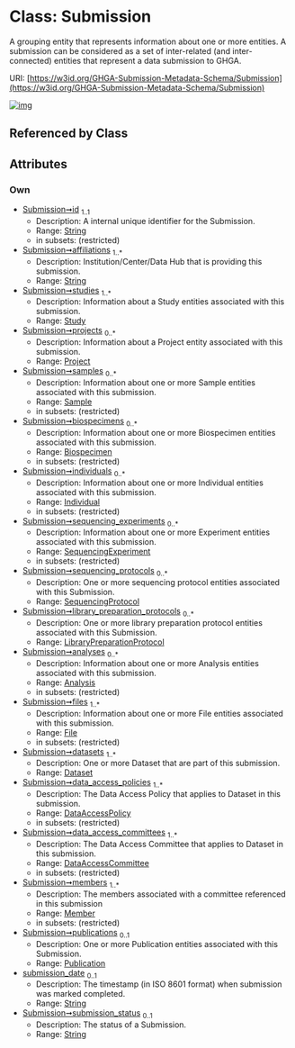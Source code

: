 
# Class: Submission


A grouping entity that represents information about one or more entities. A submission can be considered as a set of inter-related (and inter-connected) entities that represent a data submission to GHGA.

URI: [https://w3id.org/GHGA-Submission-Metadata-Schema/Submission](https://w3id.org/GHGA-Submission-Metadata-Schema/Submission)


[![img](https://yuml.me/diagram/nofunky;dir:TB/class/[Publication]<publications%200..1-++[Submission&#124;id:string;affiliations:string%20%2B;submission_date:string%20%3F;submission_status:string%20%3F],[Member]<members%201..*-++[Submission],[DataAccessCommittee]<data_access_committees%201..*-++[Submission],[DataAccessPolicy]<data_access_policies%201..*-++[Submission],[Dataset]<datasets%201..*-++[Submission],[File]<files%201..*-++[Submission],[Analysis]<analyses%200..*-++[Submission],[LibraryPreparationProtocol]<library_preparation_protocols%200..*-++[Submission],[SequencingProtocol]<sequencing_protocols%200..*-++[Submission],[SequencingExperiment]<sequencing_experiments%200..*-++[Submission],[Individual]<individuals%200..*-++[Submission],[Biospecimen]<biospecimens%200..*-++[Submission],[Sample]<samples%200..*-++[Submission],[Project]<projects%200..*-++[Submission],[Study]<studies%201..*-++[Submission],[Study],[SequencingProtocol],[SequencingExperiment],[Sample],[Publication],[Project],[Member],[LibraryPreparationProtocol],[Individual],[File],[Dataset],[DataAccessPolicy],[DataAccessCommittee],[Biospecimen],[Analysis])](https://yuml.me/diagram/nofunky;dir:TB/class/[Publication]<publications%200..1-++[Submission&#124;id:string;affiliations:string%20%2B;submission_date:string%20%3F;submission_status:string%20%3F],[Member]<members%201..*-++[Submission],[DataAccessCommittee]<data_access_committees%201..*-++[Submission],[DataAccessPolicy]<data_access_policies%201..*-++[Submission],[Dataset]<datasets%201..*-++[Submission],[File]<files%201..*-++[Submission],[Analysis]<analyses%200..*-++[Submission],[LibraryPreparationProtocol]<library_preparation_protocols%200..*-++[Submission],[SequencingProtocol]<sequencing_protocols%200..*-++[Submission],[SequencingExperiment]<sequencing_experiments%200..*-++[Submission],[Individual]<individuals%200..*-++[Submission],[Biospecimen]<biospecimens%200..*-++[Submission],[Sample]<samples%200..*-++[Submission],[Project]<projects%200..*-++[Submission],[Study]<studies%201..*-++[Submission],[Study],[SequencingProtocol],[SequencingExperiment],[Sample],[Publication],[Project],[Member],[LibraryPreparationProtocol],[Individual],[File],[Dataset],[DataAccessPolicy],[DataAccessCommittee],[Biospecimen],[Analysis])

## Referenced by Class


## Attributes


### Own

 * [Submission➞id](Submission_id.md)  <sub>1..1</sub>
     * Description: A internal unique identifier for the Submission.
     * Range: [String](types/String.md)
     * in subsets: (restricted)
 * [Submission➞affiliations](Submission_affiliations.md)  <sub>1..\*</sub>
     * Description: Institution/Center/Data Hub that is providing this submission.
     * Range: [String](types/String.md)
 * [Submission➞studies](Submission_studies.md)  <sub>1..\*</sub>
     * Description: Information about a Study entities associated with this submission.
     * Range: [Study](Study.md)
 * [Submission➞projects](Submission_projects.md)  <sub>0..\*</sub>
     * Description: Information about a Project entity associated with this submission.
     * Range: [Project](Project.md)
 * [Submission➞samples](Submission_samples.md)  <sub>0..\*</sub>
     * Description: Information about one or more Sample entities associated with this submission.
     * Range: [Sample](Sample.md)
     * in subsets: (restricted)
 * [Submission➞biospecimens](Submission_biospecimens.md)  <sub>0..\*</sub>
     * Description: Information about one or more Biospecimen entities associated with this submission.
     * Range: [Biospecimen](Biospecimen.md)
     * in subsets: (restricted)
 * [Submission➞individuals](Submission_individuals.md)  <sub>0..\*</sub>
     * Description: Information about one or more Individual entities associated with this submission.
     * Range: [Individual](Individual.md)
     * in subsets: (restricted)
 * [Submission➞sequencing_experiments](Submission_sequencing_experiments.md)  <sub>0..\*</sub>
     * Description: Information about one or more Experiment entities associated with this submission.
     * Range: [SequencingExperiment](SequencingExperiment.md)
     * in subsets: (restricted)
 * [Submission➞sequencing_protocols](Submission_sequencing_protocols.md)  <sub>0..\*</sub>
     * Description: One or more sequencing protocol entities associated with this Submission.
     * Range: [SequencingProtocol](SequencingProtocol.md)
 * [Submission➞library_preparation_protocols](Submission_library_preparation_protocols.md)  <sub>0..\*</sub>
     * Description: One or more library preparation protocol entities associated with this Submission.
     * Range: [LibraryPreparationProtocol](LibraryPreparationProtocol.md)
 * [Submission➞analyses](Submission_analyses.md)  <sub>0..\*</sub>
     * Description: Information about one or more Analysis entities associated with this submission.
     * Range: [Analysis](Analysis.md)
     * in subsets: (restricted)
 * [Submission➞files](Submission_files.md)  <sub>1..\*</sub>
     * Description: Information about one or more File entities associated with this submission.
     * Range: [File](File.md)
     * in subsets: (restricted)
 * [Submission➞datasets](Submission_datasets.md)  <sub>1..\*</sub>
     * Description: One or more Dataset that are part of this submission.
     * Range: [Dataset](Dataset.md)
 * [Submission➞data_access_policies](Submission_data_access_policies.md)  <sub>1..\*</sub>
     * Description: The Data Access Policy that applies to Dataset in this submission.
     * Range: [DataAccessPolicy](DataAccessPolicy.md)
     * in subsets: (restricted)
 * [Submission➞data_access_committees](Submission_data_access_committees.md)  <sub>1..\*</sub>
     * Description: The Data Access Committee that applies to Dataset in this submission.
     * Range: [DataAccessCommittee](DataAccessCommittee.md)
     * in subsets: (restricted)
 * [Submission➞members](Submission_members.md)  <sub>1..\*</sub>
     * Description: The members associated with a committee referenced in this submission
     * Range: [Member](Member.md)
     * in subsets: (restricted)
 * [Submission➞publications](Submission_publications.md)  <sub>0..1</sub>
     * Description: One or more Publication entities associated with this Submission.
     * Range: [Publication](Publication.md)
 * [submission_date](submission_date.md)  <sub>0..1</sub>
     * Description: The timestamp (in ISO 8601 format) when submission was marked completed.
     * Range: [String](types/String.md)
 * [Submission➞submission_status](Submission_submission_status.md)  <sub>0..1</sub>
     * Description: The status of a Submission.
     * Range: [String](types/String.md)
